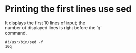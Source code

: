 # Printing the first lines use sed 

It displays the first 10 lines of input; the  
number of displayed lines is right before the ‘q’  
command.  

```
#!/usr/bin/sed -f
10q
```
